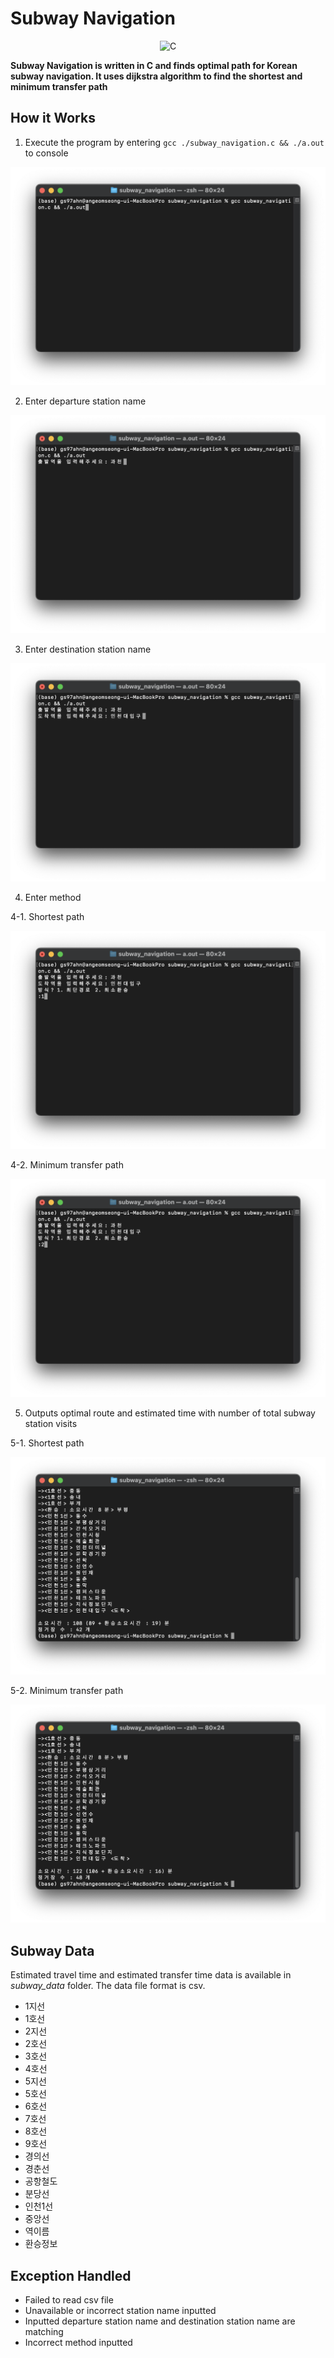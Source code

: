 # Subway Navigation
<div align="center"><img src="https://img.shields.io/badge/c-%2300599C.svg?style=for-the-badge&logo=c&logoColor=white" alt="C"></div>

**Subway Navigation is written in C and finds optimal path for Korean subway navigation. It uses dijkstra algorithm to find the shortest and minimum transfer path**


## How it Works
1. Execute the program by entering `gcc ./subway_navigation.c && ./a.out` to console
<div align="center"><img src="https://github.com/gs97ahn/c_subway_navigation/blob/master/screenshot/step_1.png" alt="screenshot step 1"></div>

2. Enter departure station name
<div align="center"><img src="https://github.com/gs97ahn/c_subway_navigation/blob/master/screenshot/step_2.png" alt="screenshot step 2"></div>

3. Enter destination station name
<div align="center"><img src="https://github.com/gs97ahn/c_subway_navigation/blob/master/screenshot/step_3.png" alt="screenshot step 3"></div>

4. Enter method

4-1. Shortest path
<div align="center"><img src="https://github.com/gs97ahn/c_subway_navigation/blob/master/screenshot/step_4-1.png" alt="screenshot step 4-1"></div>

4-2. Minimum transfer path
<div align="center"><img src="https://github.com/gs97ahn/c_subway_navigation/blob/master/screenshot/step_4-2.png" alt="screenshot step 4-2"></div>

5. Outputs optimal route and estimated time with number of total subway station visits

5-1. Shortest path
<div align="center"><img src="https://github.com/gs97ahn/c_subway_navigation/blob/master/screenshot/step_5-1.png" alt="screenshot step 5-1"></div>

5-2. Minimum transfer path
<div align="center"><img src="https://github.com/gs97ahn/c_subway_navigation/blob/master/screenshot/step_5-2.png" alt="screenshot step 5-2"></div>


## Subway Data
Estimated travel time and estimated transfer time data is available in *subway_data* folder. The data file format is csv.
- 1지선
- 1호선
- 2지선
- 2호선
- 3호선
- 4호선
- 5지선
- 5호선
- 6호선
- 7호선
- 8호선
- 9호선
- 경의선
- 경춘선
- 공항철도
- 분당선
- 인천1선
- 중앙선
- 역이름
- 환승정보


## Exception Handled
- Failed to read csv file
- Unavailable or incorrect station name inputted
- Inputted departure station name and destination station name are matching
- Incorrect method inputted